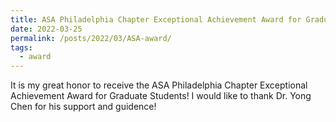 ```yaml
---
title: ASA Philadelphia Chapter Exceptional Achievement Award for Graduate Students'
date: 2022-03-25
permalink: /posts/2022/03/ASA-award/
tags:
  - award
---
```


It is my great honor to receive the ASA Philadelphia Chapter Exceptional Achievement Award for Graduate Students! I would like to thank Dr. Yong Chen for his support and guidence! 


